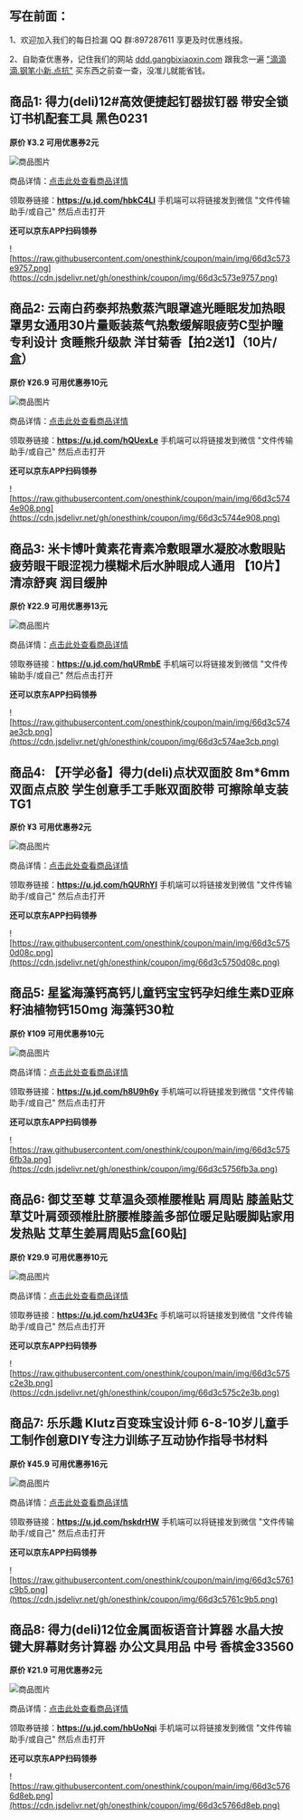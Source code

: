 ## 写在前面：

1、欢迎加入我们的每日捡漏 QQ 群:897287611 享更及时优惠线报。

2、自助查优惠券，记住我们的网站 [ddd.gangbixiaoxin.com](https://ddd.gangbixiaoxin.com) 跟我念一遍 ["滴滴滴.钢笔小新.点抗"](https://ddd.gangbixiaoxin.com) 买东西之前查一查，没准儿就能省钱。

## 商品1: 得力(deli)12#高效便捷起钉器拔钉器 带安全锁 订书机配套工具 黑色0231

**原价 ¥3.2 可用优惠券2元**

![商品图片](http://img14.360buyimg.com/n1/jfs/t1/190256/15/44066/37729/661cf6d6Fa0d1018b/3d0d9b82937e5751.jpg)

商品详情：[点击此处查看商品详情](https://union-click.jd.com/jdc?e=1003156031&amp;p=JF8BAacJK1olVAEFUV5cDE8RM28JGloUXAUHUFdYCHtTXDdWRGtMGENDFlVDFhBPXDlfTwQKBlMdBgABFhNSVzMXQh5JAAhADhpRUQ1JdxZvSydVXn9KJhsAdClKfDQIHzJ0MwRHHCkbTjwWewduRRB9NmNZHEkdBD9ucwp_aDxRKQRiMicufwxvdgtoeQFhX2VKXCk_UhlTYyRweTkUKU10Jlc5bDh3AQx6Ey13B2VDIwEifzB0YDF8Yi92Kk95CiopfxZCei5JewRmLWQCXVwlcT91dwwIRC9sPWJ1NyUKOBtqezFDYDJtPV5gC1tffCpkSwpBEx0ZUTYDZF1cCEweBWgOEl4lbQYCZAgzCEoWAm4JG1sXXjYDZF5bC08XB2oPH1MdXgIyVFZaOJy6u7qCqo6d5NKc3Inkr56ev7uWk2slbQUyVF9cCksTBG4KG2slXQUyV24DZkpEC28LE10SM1oDDBgGUA9SbW8IHlITXwcAXG5fCUoVAV84KwJTA3J7Mw4hSEhuSx1NRid3AHlZVFo0aSUVRid_XR1iXH5qMgAWYCByWCc4G2s)

领取券链接：**https://u.jd.com/hbkC4Ll** 手机端可以将链接发到微信 "文件传输助手/或自己" 然后点击打开

**还可以京东APP扫码领券**

![https://raw.githubusercontent.com/onesthink/coupon/main/img/66d3c573e9757.png](https://cdn.jsdelivr.net/gh/onesthink/coupon/img/66d3c573e9757.png)

## 商品2: 云南白药泰邦热敷蒸汽眼罩遮光睡眠发加热眼罩男女通用30片量贩装蒸气热敷缓解眼疲劳C型护瞳专利设计 贪睡熊升级款 洋甘菊香【拍2送1】（10片/盒）

**原价 ¥26.9 可用优惠券10元**

![商品图片](http://img14.360buyimg.com/n1/jfs/t1/248181/1/14585/114016/668ce0cfFea8e1539/e9c2ff64c57e71c5.png)

商品详情：[点击此处查看商品详情](https://union-click.jd.com/jdc?e=1003156031&amp;p=JF8BAdwJK1olXwICXVheD0gUAV8IGlsUVAYKUFdcC08TBl9MRANLAjZbERscSkAJHTRQRA1CCVkdDwtCWhVLHTdNTwcKBENeCVAfUg8bVip0XQFLHl97K1YdfSMWQGteW1kdCGN1OlwFVjdSYypNSwRwWW9WCAstblxXDxtxazliLgZFIic5WzxkVix_YjtNOWVyEioVUhh1AhNObABlOWFYNBc-akpxYSZoWyxNB2FgHSYbfiJzZBgJTgxhJG5hIAc6SDx-awlzfCcTOE5hIjkCViNFZRNbbxJhWnJwKy4qUSMRdzBocjtxNQ9iLQgNawJkRwxqYz9iXGYENzwhYT9lYCh8cjNxJGVpFSg0fBhsY3sKbk8XKDZxKQA2VEphUQp4fQBuHXt5DyAfSS93D2M4GmsWXAYFXVhaDkISM18IG2tUMwYHVlZUCUsUM244G10WWQYGUVlaCEgUAF8IE1wliqu6gdTs3cOu1_GAzOKyiI--gMDVOHsnAF8IGloXXQIFVVxdOHsXAF8LKwV7XFUEV1peCkN5X25QXQBOGUJsVF5YAEkfCm0NK1kUXAQAZG5tXQ5rRTVWWAJsIg5CITZcS09BQ20ATj5iMwRaCiIYaA5SUzBtHzJBAVNyMm5dOA)

领取券链接：**https://u.jd.com/hQUexLe** 手机端可以将链接发到微信 "文件传输助手/或自己" 然后点击打开

**还可以京东APP扫码领券**

![https://raw.githubusercontent.com/onesthink/coupon/main/img/66d3c5744e908.png](https://cdn.jsdelivr.net/gh/onesthink/coupon/img/66d3c5744e908.png)

## 商品3: 米卡博叶黄素花青素冷敷眼罩水凝胶冰敷眼贴疲劳眼干眼涩视力模糊术后水肿眼成人通用 【10片】清凉舒爽 润目缓肿

**原价 ¥22.9 可用优惠券13元**

![商品图片](http://img14.360buyimg.com/n1/jfs/t1/243837/10/15514/109078/66b07e2eFbf9c4e04/a3e75e7d99d8d6de.jpg)

商品详情：[点击此处查看商品详情](https://union-click.jd.com/jdc?e=1003156031&amp;p=JF8BAdQJK1olXwICXVheCUsVBF8IGlsVXQ8CUFxdDUIeAV9MRANLAjZbERscSkAJHTRQRA1CCVkdDwtCWhVLHTdNTwcKBENeCVAfUg8bfDxzXyRcBlRRAwsIdkNyaG8NWA9BXWRgOlw2YThESyxsch5mJG5mESUPUVxXDxtxazliPmVeICc5aDx0dDN-cidNOWV6EikFVTt1Sh9OeC5lOWFbNBc-aktuYW54WztdB2BgVTYbaEl0cxtRfAxhJG5hID1dVzx-YwhzfCcTOE5hIjkCViNFZRNoeBJhVWVgKDkpUjRUYB1scjgUIQNiHCI9fyhsRBlxQThsLlNeIycLYSh1YDN_Yi9yKnV5CCpfeBMneg8IbDtsOBhgEiwACzhEQBdRYlgLCwoOZF9tC0oXBGYOHF0cWDYyVF5tSSUXB2kJGFIQWjYDZF5bC08XB2oPHF4UWwcyVFZaOJy6u7qCqo6d5NKc3Inkr56ev7uWk2slbQUyVF9cCksTBG4KG2slXQUyV24DZkpEC28LE10WM1oDDBgGVEtebW8IHlITXwQGU25fCUoVAV84KyRGJkJ9HQUPWxxCVhEAfjAVWEVWAF4_aiUVaAZ7SBNWOW9HJyc1bA5sUTY4G2s)

领取券链接：**https://u.jd.com/hqURmbE** 手机端可以将链接发到微信 "文件传输助手/或自己" 然后点击打开

**还可以京东APP扫码领券**

![https://raw.githubusercontent.com/onesthink/coupon/main/img/66d3c574ae3cb.png](https://cdn.jsdelivr.net/gh/onesthink/coupon/img/66d3c574ae3cb.png)

## 商品4: 【开学必备】得力(deli)点状双面胶 8m*6mm双面点点胶 学生创意手工手账双面胶带 可擦除单支装TG1

**原价 ¥3 可用优惠券2元**

![商品图片](http://img14.360buyimg.com/n1/jfs/t1/230416/2/23732/113349/668ced3cF8164817f/1545f6f7f332f53a.jpg)

商品详情：[点击此处查看商品详情](https://union-click.jd.com/jdc?e=1003156031&amp;p=JF8BAagJK1olXwIBVVZUCUoXBl8IGloUVQULVl5UDUsnRzBQRQQlBENHFRxWFlVMWzBeTA9KQl1XSwwDVFVPRjtUBAJQAVsMFgQZBB1xZidvGzNwG1VWCFwpcjlXcwlJZj5yJ2gAHBoUbiJvSjIJez9pGllZExhKSEdjeh9tbChcH3BrKDwkezxQexpsezlPKQRhHFYqahFFRw9DYzl3XHJJIixUbC9kY21raVNjP1xhFSkCdzxsYAxWbyJhPnFLLwApfDxKVhZJWjtKLnZgVFdfcDJjYRtrGwRhJGZmIz0mX3trWGxTeC5UPmNGHCstcT9zfWt2TyhlUQoyVW5eCUsQCmkPHVIQbTYCVG4LZksWAm4JGlsVXwUyVW5dDkgTA2sNHFwRVAQHZF5VD3vArtfdkerA1b_WytaKsezCitPchdMlbTYBZF5cCUkXB2gJGVslbQYBZF1tViUWUGkLT1hCXmheVQYbUxRDQQEIG14dVAQEXFltCkoWAW04K2tDO2NKM141bQ1EVzMKbyFnHXZkFSM4bzF5ASdMUj18JU9fVT45dAxIWChOK1sl)

领取券链接：**https://u.jd.com/hQURhYI** 手机端可以将链接发到微信 "文件传输助手/或自己" 然后点击打开

**还可以京东APP扫码领券**

![https://raw.githubusercontent.com/onesthink/coupon/main/img/66d3c5750d08c.png](https://cdn.jsdelivr.net/gh/onesthink/coupon/img/66d3c5750d08c.png)

## 商品5: 星鲨海藻钙高钙儿童钙宝宝钙孕妇维生素D亚麻籽油植物钙150mg 海藻钙30粒

**原价 ¥109 可用优惠券10元**

![商品图片](http://img14.360buyimg.com/n1/jfs/t1/165914/34/32813/177493/66c309dcF16e572c8/667a32cb531789fa.jpg)

商品详情：[点击此处查看商品详情](https://union-click.jd.com/jdc?e=1003156031&amp;p=JF8BAd4JK1olXwICXVldAU4TCl8IGlsUWQ4GUFhVC0gWBV9MRANLAjZbERscSkAJHTRQRA1CCVkdDwtCWhVLHTdNTwcKBENeCVAfUg8bdBt-bl0UJA5rNwkqWD5NYBsJaCx9JlFqOlw6eyJjRWd3WVJFAg57IS0iCFxXDxtxazliLnVdIyc5bDJ0Vi18cglNOWVEEikvVTl1Aj1OewBlPmFYJBcqQEpxYW5oWyx3AH9gVSIbfDJ3ZRtSTgxhJG5iIxc2VD8Vez9zfCcTOE5hIjkCViNFZRB-Yi9qA3FdKy0kbBkDABh_QzN8PXVqXD4Vazx0Ah8AeDJhNGZbLFkqQD9zdw1rXC98C2Z2JzUCf0lzUxRoD1lgSQR3ZCspYTxDe25deydFKHZ1FwscFg9iVh8EF2sUbQUDVFlUDkwRCmo4K1sVbUdsVFhaCkIWC2g4GmsVWwUGVFpYD0wfAWYBK1sdWjbV-eaIgvrCi9bchdPC5KHX3eKJlsMnM18LK1sUXAQCUFlcCksnM28LK1glA2gDB1hfCE4QCwFUGgNTBkYGCjBdCEkeB2kPE1IlXwcDVlxtOHtgdxl9HVpsVW9hAykNfRF0d257bDNuCm5sVjkuYT9RCxBKEgtKVX93JyFdOEsn)

领取券链接：**https://u.jd.com/h8U9h6y** 手机端可以将链接发到微信 "文件传输助手/或自己" 然后点击打开

**还可以京东APP扫码领券**

![https://raw.githubusercontent.com/onesthink/coupon/main/img/66d3c5756fb3a.png](https://cdn.jsdelivr.net/gh/onesthink/coupon/img/66d3c5756fb3a.png)

## 商品6: 御艾至尊 艾草温灸颈椎腰椎贴 肩周贴 膝盖贴艾草艾叶肩颈颈椎肚脐腰椎膝盖多部位暖足贴暖脚贴家用发热贴 艾草生姜肩周贴5盒[60贴]

**原价 ¥29.9 可用优惠券10元**

![商品图片](http://img14.360buyimg.com/n1/jfs/t1/229010/8/25754/154675/66bc08e0F9c4e2881/f8e416497295b7df.jpg)

商品详情：[点击此处查看商品详情](https://union-click.jd.com/jdc?e=1003156031&amp;p=JF8BAdwJK1olXwICXVheDUgXBV8IGloXXAMDUF5dAUkRB19MRANLAjZbERscSkAJHTRQRA1CCVkdDwtCWhVLHTdNTwcKBENeCVAfUg8bSztoGjBUJlB4EF4vDjkRBhVRbAN2D2QGOlwLUTVDYhcBXAFlPXRgKD4_dlxXDxtxaz5iFGFCIDc5ajx0Ayp_RD9NOWViEj0vUhh1AgdOeBBlO2FbEhc9ekpEYW50Wyx3AHFgHSYbfCJKcBZ8ZAxhJG5hLS06VD1-YwxzfCcTOE5hIjkCViNFZRNseyh2AmZ7IykkezsfY218cjtPPQ9iVgw0aDgWCgwKbz91PmYENywpazxfYCh8cjNGKk9lCikCdC5sY3sKbk8XKDZqDCMaDClvBA1NUwtWX0JrPQxcWB13D2M4GmsWXAYFXVhaDkISM18IG2tUMwYCVF1VCUIUM244G10WWQYGUVlbCEIfBV8IE1wliqu6gdTs3cOu1_GAzOKyiI--gMDVOHsnAF8IGloXXQIFVVxdOHsXAF8LKwV7XFUEV1peCkN5X25QXQBXX1BsVF5YAE4WB2sKK1kUXAQAZG5tQB93AgRJYA1vGQZwUixbDTFOdDdrSTkRMwRUDSAJaTMeRDV4eyl3IWZgKm5dOA)

领取券链接：**https://u.jd.com/hzU43Fc** 手机端可以将链接发到微信 "文件传输助手/或自己" 然后点击打开

**还可以京东APP扫码领券**

![https://raw.githubusercontent.com/onesthink/coupon/main/img/66d3c575c2e3b.png](https://cdn.jsdelivr.net/gh/onesthink/coupon/img/66d3c575c2e3b.png)

## 商品7: 乐乐趣 Klutz百变珠宝设计师 6-8-10岁儿童手工制作创意DIY专注力训练子互动协作指导书材料

**原价 ¥45.9 可用优惠券16元**

![商品图片](http://img14.360buyimg.com/n1/jfs/t1/152780/36/12484/156769/5fead9a6E868dbad0/e8245908440d7000.jpg)

商品详情：[点击此处查看商品详情](https://union-click.jd.com/jdc?e=1003156031&amp;p=JF8BAdoJK1olXwICXVhdCU0UBF8IGloWWQIDXVdYAE8SAl9MRANLAjZbERscSkAJHTRQRA1CCVkdDwtCWhVLHTdNTwcKBENeCVAfUg8bSDlfYAFyX1xgViUOdg9eZjdXGANUBXx8OlwCVA9BcRBOUjgdOQ9wNxpfalxXDxtxaz5iBHVBIDcLWz9kSix_citNOWVqEj4FUix1Sh9OewBlP2FbLBc9UEp3YSZaWzhnB2VgHS4bfjJzUBt7aAxhJG5hLT06ST9IVQ1zfCcTOE5hIjkCViNFZRB7byhiH3FKMy4kfDhWYAZaci9PLlliHD45aChzChthfzxsKXVGN1wPbyh1YCh8cg12JHV9ESk0Ui1sY3sKbk8XKDZ_Shg0SQITcwxUaSBAOn1DKxo6QB53D2M4GmsWXAYFXVhaDkISM18IG2tUMwEDXF9cC3sWM28OGF8VWQMFUlteD0knA2cPK4y45dOI5YvVsZ-Ji7ixvI6c4dKc3G5tOEgnA24JGVsRWgcAVG5tCEgnAF9WdVpGWFELB1wKZhcWWylTXhIcMwYCUVhYCEMQAF8KGloXXzYyZBULXzBNZG1SeVluDnhGHTsFV0hPQjdyZTUXAlpGAiwiTgJ0CwsBaThRX2QyVG4)

领取券链接：**https://u.jd.com/hskdrHW** 手机端可以将链接发到微信 "文件传输助手/或自己" 然后点击打开

**还可以京东APP扫码领券**

![https://raw.githubusercontent.com/onesthink/coupon/main/img/66d3c5761c9b5.png](https://cdn.jsdelivr.net/gh/onesthink/coupon/img/66d3c5761c9b5.png)

## 商品8: 得力(deli)12位金属面板语音计算器 水晶大按键大屏幕财务计算器 办公文具用品 中号 香槟金33560

**原价 ¥21.9 可用优惠券2元**

![商品图片](http://img14.360buyimg.com/n1/jfs/t1/188402/15/45433/203343/66547296Fe1009587/8fbc52cc4dba26e1.jpg)

商品详情：[点击此处查看商品详情](https://union-click.jd.com/jdc?e=1003156031&amp;p=JF8BAagJK1olXwQBVV9fC04RAl8IGloUWQALXF9dAU0nRzBQRQQlBENHFRxWFlVMWzBeTA9KQl1XSwwDVFVPRjtUBAJQAVsMFgQZBCBCeBdgGQdCCGNKFT8gQy1Pa20IEy9xX2gAKyJdXQJleWxxHTBBAVlgVCRKSEdjeh9tbChmHHBrDjsqa0tWexpsezlPKQRhHFYqahFFRw9DYzl3XHJJIixUbC9kY21raVNjP1xhFSkCdzxsYAxWbyJhPnFLLwApfDxKVhZJWjtKLnZgVFdfcDJjYRtrGwRhJGZmIz0mX3teCytLcFpWKmQDMgsKalVFQTJoYANDUQoyVW5eCUsQCmkPHVIQbTYCVG4LZksWAm4JGlsVXwUyVW5dDkgTA2sNHF0RVAAEZF5VD3vArtfdkerA1b_WytaKsezCitPchdMlbTYBZF5cCUkXB2gJGVslbQYBZF1tViUWUGgNElsWWmheVQYbUwwQVgEIG14UXwABVl9tCkoWAW04K2t-CH16PFwBXx5ySy5pZhBzBW4AVFYpbEl5ARB0Gw5cL3wBLVg2XBdIYW9yK1sl)

领取券链接：**https://u.jd.com/hbUoNqi** 手机端可以将链接发到微信 "文件传输助手/或自己" 然后点击打开

**还可以京东APP扫码领券**

![https://raw.githubusercontent.com/onesthink/coupon/main/img/66d3c5766d8eb.png](https://cdn.jsdelivr.net/gh/onesthink/coupon/img/66d3c5766d8eb.png)

